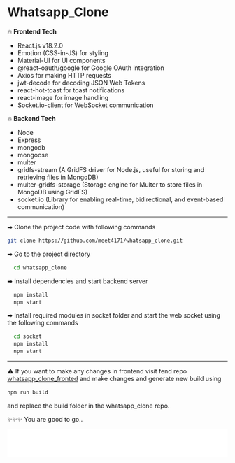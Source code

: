 

 # Whatsapp_Clone


 🔥 **Frontend Tech**
 
 - React.js v18.2.0
 - Emotion (CSS-in-JS) for styling
 - Material-UI for UI components
 - @react-oauth/google for Google OAuth integration
 - Axios for making HTTP requests
- jwt-decode for decoding JSON Web Tokens
- react-hot-toast for toast notifications
- react-image for image handling
- Socket.io-client for WebSocket communication


 🔥 **Backend Tech**
 - Node
 - Express
 - mongodb
 - mongoose
 - multer
 - gridfs-stream (A GridFS driver for Node.js, useful for storing and retrieving files in MongoDB)
 - multer-gridfs-storage (Storage engine for Multer to store files in MongoDB using GridFS)
 - socket.io (Library for enabling real-time, bidirectional, and event-based communication)
 
<hr>

  
➡ Clone the project code with following commands

```bash
git clone https://github.com/meet4171/whatsapp_clone.git
  ```

➡ Go to the project directory

```bash
  cd whatsapp_clone 
```  

➡ Install dependencies and start backend server

```bash
  npm install
  npm start
```

➡ Install required modules in socket folder and start the web socket using the following commands 

```bash
  cd socket
  npm install
  npm start
```
<hr>

⚠ If you want to make any changes in frontend  visit fend repo  [whatsapp_clone_fronted](https://github.com/meet4171/whatsapp_clone_frontend)  and make changes and generate new build using 
```bash
npm run build
```
and replace the build folder in the whatsapp_clone repo.

✨✨✨ You are good to go..

![image](https://github.com/meet4171/README/blob/main/assets/gifs/marquee.svg)
